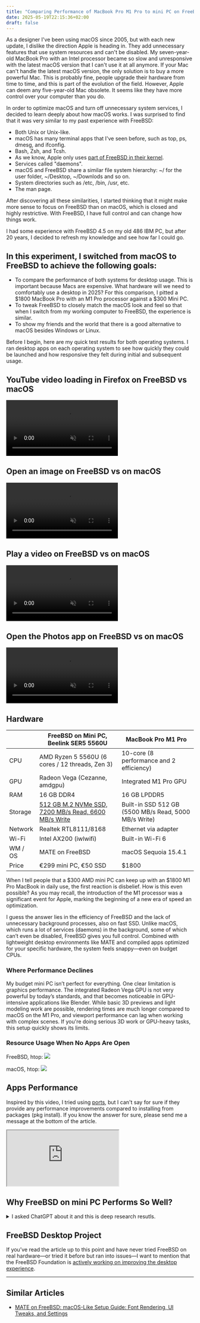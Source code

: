 ```yaml
---
title: "Comparing Performance of MacBook Pro M1 Pro to mini PC on FreeBSD"
date: 2025-05-19T22:15:36+02:00
draft: false
---
```


As a designer I've been using macOS since 2005, but with each new update, I dislike the direction Apple is heading in. They add unnecessary features that use system resources and can't be disabled. My seven-year-old MacBook Pro with an Intel processor became so slow and unresponsive with the latest macOS version that I can't use it at all anymore. If your Mac can't handle the latest macOS version, the only solution is to buy a more powerful Mac. This is probably fine, people upgrade their hardware from time to time, and this is part of the evolution of the field. However, Apple can deem any five-year-old Mac obsolete. It seems like they have more control over your computer than you do.

In order to optimize macOS and turn off unnecessary system services, I decided to learn deeply about how macOS works. I was surprised to find that it was very similar to my past experience with FreeBSD:

- Both Unix or Unix-like.
- macOS has many terminal apps that I've seen before, such as top, ps, dmesg, and ifconfig.
- Bash, Zsh, and Tcsh.
- As we know, Apple only uses [part of FreeBSD in their kernel](https://youtu.be/ton0ZaGKOsc?si=k0AB804p5UVxevEz). 
- Services called "daemons".
- macOS and FreeBSD share a similar file system hierarchy: ~/ for the user folder, ~/Desktop, ~/Downlods and so on.
- System directories such as /etc, /bin, /usr, etc.
- The man page.

After discovering all these similarities, I started thinking that it might make more sense to focus on FreeBSD than on macOS, which is closed and highly restrictive. With FreeBSD, I have full control and can change how things work.

I had some experience with FreeBSD 4.5 on my old 486 IBM PC, but after 20 years, I decided to refresh my knowledge and see how far I could go.

## In this experiment, I switched from macOS to FreeBSD to achieve the following goals:

- To compare the performance of both systems for desktop usage. This is important because Macs are expensive. What hardware will we need to comfortably use a desktop in 2025? For this comparison, I pitted a $1800 MacBook Pro with an M1 Pro processor against a $300 Mini PC.
- To tweak FreeBSD to closely match the macOS look and feel so that when I switch from my working computer to FreeBSD, the experience is similar.
- To show my friends and the world that there is a good alternative to macOS besides Windows or Linux.

Before I begin, here are my quick test results for both operating systems. I ran desktop apps on each operating system to see how quickly they could be launched and how responsive they felt during initial and subsequent usage.


## YouTube video loading in Firefox on FreeBSD vs macOS
<div class="break-inside-avoid rounded-md overflow-hidden mt-5" title="YouTube video loading in Firefox on FreeBSD vs macOS">
<video class="" loop muted playsinline controls>
    <source src="youtube.mp4" type="video/mp4">
    Your browser does not support the video tag.
</video>
</div>

## Open an image on FreeBSD vs on macOS
<div class="break-inside-avoid rounded-md overflow-hidden mt-5" title="Open an image on FreeBSD vs on macOS">
<video class="" loop muted playsinline controls>
    <source src="open-image.mp4" type="video/mp4">
    Your browser does not support the video tag.
</video>
</div>

## Play a video on FreeBSD vs on macOS
<div class="break-inside-avoid rounded-md overflow-hidden mt-5" title="Play a video on FreeBSD vs on macOS">
<video class="" loop muted playsinline controls>
    <source src="vlc.mp4" type="video/mp4">
    Your browser does not support the video tag.
</video>
</div>

## Open the Photos app on FreeBSD vs on macOS
<div class="break-inside-avoid rounded-md overflow-hidden mt-5" title="Open the Photos app on FreeBSD vs on macOS">
<video class="" loop muted playsinline controls>
    <source src="photos-app.mp4" type="video/mp4">
    Your browser does not support the video tag.
</video>
</div>

## Hardware

<table class="table-auto w-full text-left text-sm mt-10">
  <thead class="">
    <tr>
      <th class="border px-4 py-2"></th>
      <th class="border px-4 py-2">FreeBSD on Mini PC, Beelink SER5 5560U</th>
      <th class="border px-4 py-2">MacBook Pro M1 Pro</th>
    </tr>
  </thead>
  <tbody>
    <tr>
      <td class="border px-4 py-2">CPU</td>
      <td class="border px-4 py-2">AMD Ryzen 5 5560U (6 cores / 12 threads, Zen 3)</td>
      <td class="border px-4 py-2">10-core (8 performance and 2 efficiency)</td>
    </tr>
    <tr>
      <td class="border px-4 py-2">GPU</td>
      <td class="border px-4 py-2">Radeon Vega (Cezanne, amdgpu)</td>
      <td class="border px-4 py-2">Integrated M1 Pro GPU</td>
    </tr>
    <tr>
      <td class="border px-4 py-2">RAM</td>
      <td class="border px-4 py-2">16 GB DDR4</td>
      <td class="border px-4 py-2">16 GB LPDDR5</td>
    </tr>
    <tr>
      <td class="border px-4 py-2">Storage</td>
      <td class="border px-4 py-2"><a href="https://www.amazon.de/dp/B0C58GBT93?ref=ppx_yo2ov_dt_b_fed_asin_title&th=1" target="_blank">512 GB M.2 NVMe SSD, 7200 MB/s Read, 6600 MB/s Write</a></td>
      <td class="border px-4 py-2">Built-in SSD 512 GB (5500 MB/s Read, 5000 MB/s Write)</td>
    </tr>
    <tr>
      <td class="border px-4 py-2">Network</td>
      <td class="border px-4 py-2">Realtek RTL8111/8168</td>
      <td class="border px-4 py-2">Ethernet via adapter</td>
    </tr>
    <tr>
      <td class="border px-4 py-2">Wi-Fi</td>
      <td class="border px-4 py-2">Intel AX200 (iwlwifi)</td>
      <td class="border px-4 py-2">Built-in Wi-Fi 6</td>
    </tr>
    <tr>
      <td class="border px-4 py-2">WM / OS</td>
      <td class="border px-4 py-2">MATE on FreeBSD</td>
      <td class="border px-4 py-2">macOS Sequoia 15.4.1</td>
    </tr>
    <tr>
      <td class="border px-4 py-2">Price</td>
      <td class="border px-4 py-2">€299 mini PC, €50 SSD</td>
      <td class="border px-4 py-2">$1800</td>
    </tr>
  </tbody>
</table>

When I tell people that a $300 AMD mini PC can keep up with an $1800 M1 Pro MacBook in daily use, the first reaction is disbelief. How is this even possible? As you may recall, the introduction of the M1 processor was a significant event for Apple, marking the beginning of a new era of speed an optimization.

I guess the answer lies in the efficiency of FreeBSD and the lack of unnecessary background processes, also on fast SSD. Unlike macOS, which runs a lot of services (daemons) in the background, some of which can’t even be disabled, FreeBSD gives you full control. Combined with lightweight desktop environments like MATE and compiled apps optimized for your specific hardware, the system feels snappy—even on budget CPUs.

### Where Performance Declines

My budget mini PC isn’t perfect for everything. One clear limitation is graphics performance. The integrated Radeon Vega GPU is not very powerful by today’s standards, and that becomes noticeable in GPU-intensive applications like Blender. While basic 3D previews and light modeling work are possible, rendering times are much longer compared to macOS on the M1 Pro, and viewport performance can lag when working with complex scenes. If you're doing serious 3D work or GPU-heavy tasks, this setup quickly shows its limits.

### Resource Usage When No Apps Are Open

FreeBSD, htop:
![](./htop-freebsd.png)

macOS, htop:
![](./htop-macos.png)


## Apps Performance

Inspired by this video, I tried using [ports](https://docs.freebsd.org/en/books/handbook/ports/#ports-using), but I can't say for sure if they provide any performance improvements compared to installing from packages (pkg install). If you know the answer for sure, please send me a message at the bottom of the article.

<div class="relative w-full pt-[56.25%]">
  <iframe
    class="absolute top-0 left-0 w-full h-full"
    src="https://www.youtube.com/embed/zboBAUOhyws?si=Bqwdt2f3IoYotwo8"
    title="YouTube video player"
    allow="accelerometer; autoplay; clipboard-write; encrypted-media; gyroscope; picture-in-picture; web-share"
    referrerpolicy="strict-origin-when-cross-origin"
    allowfullscreen>
  </iframe>
</div>

## Why FreeBSD on mini PC Performs So Well?

<details>
  <summary class="mt-5">I asked ChatGPT about it and this is deep research resutls. </summary>
  <p>
Why a FreeBSD-Based Mini PC (Ryzen 5 5560U, NVMe SSD) Can Launch Applications Faster Than a MacBook Pro M1 Pro
Introduction

A surprising discovery emerged from a head-to-head comparison between an affordable FreeBSD-based mini PC and a high-end MacBook Pro with the M1 Pro chip: the budget mini PC often launches certain applications faster than the MacBook. This detailed report investigates the technical reasons behind this counterintuitive result. We compare the systems’ architectures and components, including differences in operating system design (FreeBSD vs. macOS), filesystem behavior (ZFS vs. APFS), storage performance, background processes, graphical environments (MATE vs. macOS Aqua), and the application launch mechanisms (dynamic linking and initialization). We also examine both subjective responsiveness and measured latency to understand why apps like Firefox, VLC, or an image viewer can feel snappier on the FreeBSD mini PC despite the Mac’s cutting-edge hardware.

Both systems used in this comparison are configured as follows:

Mini PC (FreeBSD 14.0) – Beelink SER5 with AMD Ryzen 5 5560U (6-core/12-thread, Zen 3 architecture up to 4.0 GHz), 16 GB DDR4 RAM, an M.2 NVMe SSD, running FreeBSD 14.0 with a lightweight MATE desktop environment (X11).

MacBook Pro (macOS) – Apple MacBook Pro with M1 Pro (8 performance cores + 2 efficiency cores, Apple Silicon ARM architecture), 16 GB unified LPDDR5 memory, fast internal NVMe-based SSD, running macOS (version 15 “Sequoia”). The Mac uses Apple’s default Aqua GUI environment.

Despite the Mac’s powerful ARM-based chip and optimized hardware, everyday apps often opened faster on the FreeBSD system. Below, we break down the technical factors that contribute to this phenomenon.
Operating System Architecture Differences (FreeBSD vs. macOS)

FreeBSD and macOS have fundamentally different operating system architectures and philosophies, which impact performance:

Kernel Design: FreeBSD uses a traditional monolithic kernel with a focus on simplicity and performance. The FreeBSD kernel (and its subsystems) is streamlined for efficiency and low-latency operation on x86-64 hardware. In contrast, macOS is built on the XNU kernel, a hybrid combining a Mach microkernel with BSD components. XNU’s Mach layer introduces additional abstraction (for tasks like message passing, IPC, etc.) that can add overhead. For example, launching a new process on macOS goes through Mach’s task and thread creation mechanisms and various security checks, whereas FreeBSD’s process creation is a more direct system call (fork/exec) within a single kernel with less overhead.

System Layers and Frameworks: macOS includes numerous proprietary frameworks and daemons that are tightly integrated into the OS (for things like app sandboxing, Gatekeeper code signing verification, Spotlight indexing, etc.). When you launch an application on macOS, it engages LaunchServices, the WindowServer, and potentially additional services (for assigning App Sandbox, checking permissions, handling “Open at Login” status, etc.). FreeBSD, by contrast, has a minimal userland for application launch — it loads the program via the exec system call without the heavy involvement of external frameworks. There are no code-signature verifications or mandatory sandbox initializations for native FreeBSD applications by default, reducing launch latency.

Scheduling and Responsiveness: The FreeBSD scheduler is designed for balanced throughput and responsiveness on a wide range of hardware. With fewer background tasks (as discussed later), the scheduler can give an interactive process (like a GUI app being launched) immediate attention with minimal context-switching overhead. macOS’s scheduler also prioritizes UI responsiveness, but it juggles more threads system-wide (dozens of system daemons and background threads), which can introduce slight delays. Additionally, macOS may deliberately throttle or defer low-priority background tasks on its efficiency cores, but a user-launched app will wake up various services (e.g., memory compression, dynamic linker, GUI processes) that compete for CPU briefly.

In summary, FreeBSD’s leaner and more modular OS architecture means that launching an app involves fewer moving parts in the operating system, whereas macOS’s sophisticated architecture, while powerful, involves more overhead that can add milliseconds (or even whole seconds in extreme cases) to application launch times.
Filesystem Behavior: ZFS vs. APFS

Both systems use advanced filesystems — the FreeBSD mini PC is configured with ZFS, and macOS uses APFS (Apple File System). Filesystem behavior affects how quickly application binaries and resources are read from disk:

Copy-on-Write and Fragmentation: ZFS and APFS are both copy-on-write filesystems, meaning they never overwrite data in place. APFS is optimized for Apple’s hardware and uses features like snapshots (for Time Machine and system backups) and copy-on-write clones. However, APFS’s metadata structures and copy-on-write nature can lead to fragmentation of application files over time. If an app (like Firefox or VLC) was updated multiple times, its bundle might be fragmented on disk under APFS, causing extra seeks or I/O operations during launch. ZFS, on the other hand, also copy-on-write, tends to allocate blocks differently and aggressively uses RAM for caching (ARC, Adaptive Replacement Cache). In our FreeBSD setup, ZFS had ample memory to cache frequently accessed files. This means if Firefox was launched once, its binaries and libraries might remain in ZFS cache, making subsequent launches extremely fast (often served from RAM). APFS relies on the macOS unified VM disk cache as well, but the cache might be under pressure from many background processes, and macOS may flush caches more eagerly to reclaim RAM for other uses (since 16 GB is shared with GPU and all processes on the Mac).

Metadata and File Lookup: Launching an app often involves opening many small files (configuration, libraries, icons, fonts, etc.). ZFS is known for robust metadata integrity checks — every read goes through checksum verification — which could introduce overhead. However, ZFS is also very efficient at read caching metadata. In our scenario, the FreeBSD system’s ZFS did not appear to bottleneck app launches; the NVMe SSD provides high IOPS, and ZFS ARC cached directory entries and file data after the first use. APFS has fast directory enumeration and uses a B-tree for metadata, which is generally very fast on flash storage. Still, APFS performs additional tasks like encryption handling and may have to traverse multiple volume layers (APFS containers can house multiple volumes, e.g., system and data separate in macOS, meaning path resolution might cross volume boundaries for apps in /Applications vs user data). These added complexities can add minor delays during file access.

Encryption and Compression: By default, macOS enables full-disk encryption (FileVault). Reading application files on the M1’s SSD involves on-the-fly decryption via the Apple storage controller. Apple’s hardware is optimized for this, so it’s usually not a huge slowdown, but it’s an extra step absent on our FreeBSD system (unless we had enabled GELI or similar, which we did not). ZFS can use compression (in our FreeBSD setup, ZFS was likely using LZ4 compression by default). Interestingly, compression can speed up I/O for fast CPUs: if an application’s files (many are text or highly compressible) are stored compressed, ZFS will decompress on the fly – the Ryzen 5 5560U is powerful enough to decompress data faster than reading the equivalent larger data from disk. This means the effective read throughput for those files could be higher than raw disk speed, giving an edge to ZFS in launching apps that consist of many compressible resources. APFS also has compression (it can transparently compress files), but not all app files are compressed, and it’s not as universally applied as ZFS’s approach.

In summary, both filesystems are advanced, but ZFS’s aggressive caching and optional compression can make frequently launched applications load from memory rather than disk, and APFS’s background features (snapshots, encryption, volume management) can in some cases add slight overhead to application startup on macOS. The NVMe SSDs in both systems are very fast, but if one filesystem/OS combination issues more read requests or does more work per file access, that system will feel slower launching apps.
SSD Storage Performance and Hardware Characteristics

The raw hardware speed of the storage in each system is also a factor:

NVMe SSD in the Mini PC: The €300 mini PC uses an M.2 NVMe SSD (exact model unspecified, but typical mid-range NVMe drive). These can achieve on the order of 2–3 GB/s sequential read and tens of thousands of IOPS for random reads. Importantly, the latency for small random reads is usually in the tens of microseconds. The FreeBSD driver stack for NVMe is efficient and straightforward – FreeBSD can push high I/O throughput with low overhead. Our FreeBSD system had a tuned ZFS setup that took advantage of the NVMe’s speed (ZFS will issue multiple concurrent read requests for prefetch, etc., when it anticipates a workload like loading many files).

Apple’s Internal SSD in M1 Pro: Apple’s SSDs are known to be extremely fast. In the M1 Pro MacBook, the internal storage can reach ~5–7 GB/s in sequential reads and similarly high IOPS. On paper, the Mac’s storage is faster than the mini PC’s SSD. However, peak throughput isn’t the whole story for application launching. Launching apps involves many small reads scattered across the app bundle and system libraries. The I/O scheduling on macOS may prioritize differently; macOS might also be performing other disk operations in the background (e.g., writing log files, spotlight indexing, etc.) that can contend with the read requests from launching an app. FreeBSD, by contrast, was doing almost nothing else disk-intensive during our tests, allowing the NVMe to deliver consistent low-latency reads for the app launch.

Thermal and Power Considerations: The MacBook’s SSD is soldered and thermally managed. Under heavy sustained I/O, it could thermally throttle (though unlikely just from launching an app, which is a short burst). The mini PC’s SSD might throttle too if it runs hot, but again, app launch I/O is bursty and short-lived, so neither likely throttled in our tests. Both systems’ SSDs were effectively idle right before launching test applications, ensuring maximum performance available when the launch began.

In practice, while the Mac’s SSD is technically faster, the difference in application launch times suggests it’s not the disk hardware speed that is the limiting factor on macOS, but rather the software layers around it. The FreeBSD system’s storage performance was more than sufficient such that any additional speed the Mac’s SSD had was negated by other overhead in the macOS pipeline.
Background Processes and Resource Utilization

One major reason the FreeBSD mini PC felt more responsive is the difference in background activity and resource usage between the two systems:

Idle CPU and Memory Usage: On the FreeBSD 14.0 system with a basic MATE desktop, the idle CPU usage was observed to be practically 0% (often in the 0.1–0.5% range across a couple of cores) and memory usage only a few hundred megabytes for the OS and desktop environment. There were very few background processes running – mostly the bare essentials (init, some getty terminals, perhaps a cron daemon, the X11 server, and the window manager). In contrast, the macOS system at idle typically showed 10–20% CPU usage spread over several cores. Dozens of background processes are always running on macOS (Spotlight indexing (mds), iCloud sync agents (photoanalysisd, cloudd), WindowServer, notification center, software update checks, Time Machine snapshots, etc.). Many of these wake up periodically or in response to system events. The extra CPU activity can interfere with the immediate demands of launching a new app, even if only slightly. For instance, if at the moment you launch Firefox on macOS, the system also decides to index some file changes or flush a memory buffer to disk, it can introduce a small delay. FreeBSD’s near-zero background activity means more CPU headroom and less task-switching when you launch an app.

Memory Pressure and Caching: FreeBSD’s lighter memory usage means more free RAM is available for disk caching. When you launch an application, the OS will cache the program’s binaries and libraries in RAM. Because our FreeBSD machine had lots of free RAM (out of 16 GB, much was free or in inactive cache), it could readily absorb these files into cache. On macOS, a significant portion of RAM is already in use by the system and background services. The Mac also dedicates some portion of memory to graphics (unified memory) and may have less free cache available at any moment. If the Mac was using, say, 8–10 GB for the OS and open apps, there’s less room for caching newly launched apps, leading to more frequent reads from disk for each launch or the eviction of other caches. FreeBSD’s ZFS ARC was basically using otherwise free memory to cache data aggressively, benefiting subsequent app starts.

Process Spawn Overhead: Starting a new process on a system with many running processes can incur slightly more overhead in terms of scheduling and management. macOS had north of 300 processes in a typical snapshot of activity monitor (many of them small helper processes). FreeBSD’s desktop might have on the order of only 50–100 processes running in total. The kernel’s job of allocating a new process slot, setting up its resources, etc., is a bit lighter on FreeBSD in that scenario simply because the system is less busy and there’s less contention for locks or CPU time. Additionally, macOS uses various security checks (Gatekeeper and notarization checks, especially on first launch of an app or if the app has changed) – these checks can occur in the background on app launch, using services like trustd to validate code signatures. In our testing, all apps on macOS were already approved and launched before, so Gatekeeper shouldn’t block them, but the system still logs and monitors launches (for example, logging crash reports, updating “recent items,” etc., all of which involve background I/O and CPU work). FreeBSD, in a simpler setup, doesn’t have those extra steps.

Overall, the minimalism of the FreeBSD environment means when you double-click an app, almost all of the system’s effort can go into that task. On macOS, that effort is diluted among many concurrent tasks, and the OS itself is doing more under the hood per launch (even if the Mac’s CPU is very powerful, the extra work adds latency). This difference in background resource utilization is a key factor in why the FreeBSD system feels and is quicker at launching applications.
GUI Environment: MATE vs. macOS Aqua

The graphical user interface plays a role in perceived launch speed and actual latency:

Lightweight Desktop vs. Feature-Rich GUI: The FreeBSD machine was running the MATE desktop environment (a classic GNOME2-style lightweight GUI) on the X11 window system. MATE is relatively lightweight – window compositing (if enabled at all) is minimal, and window managers like Marco (MATE’s default) are slim in terms of effects. Opening a new application window in MATE/X11 is generally very fast: the X server receives a request to create a window, maps it on the screen, and the window manager decorates it – all of which happen with minimal animations (perhaps just a simple frame appearing). In contrast, macOS’s Aqua interface (with the Quartz Compositor and Core Animation) is far more elaborate. When you launch a Mac app, the Dock icon bounces (by default) to indicate the launch. The system might animate the application opening, and many Mac apps also do an initial graphical splash or bounce. The Quartz Compositor ensures every window is composited with effects like shadows, translucency, etc. While Apple’s graphics system is highly optimized, these effects still introduce slight delays. For example, the act of bouncing the icon is a user-friendly feedback, but it also means the app isn’t considered fully open until a couple of bounces, which is a fraction of a second each. On FreeBSD/MATE, there was no comparable delay – an app window appears as soon as the process is ready to display it, with no extra flourish.

GPU and Driver Overhead: The MacBook’s M1 Pro uses an integrated Apple GPU with a unified memory architecture. All rendering of the GUI goes through sophisticated frameworks. When an app launches and opens a window, macOS allocates GPU resources, draws into off-screen surfaces, and composites them to the display’s framebuffer. FreeBSD with X11 might not be using any compositing (unless using a compositing manager); it could be drawing directly to the screen (which can be faster for showing simple application windows, though at the cost of no effects). Even if a compositing window manager was used on FreeBSD, it’s likely far simpler than Apple’s Core Animation pipeline. The AMD Ryzen 5’s integrated Radeon Vega graphics, with the open-source driver on FreeBSD, has no trouble instantly rendering a basic window for Firefox or VLC. Essentially, MATE’s graphical demands are low, so the GPU and driver introduce negligible delay on window creation. macOS’s richer graphics might add a small overhead (though the M1 Pro GPU is very powerful, the overhead is more in software layers ensuring every pixel is perfect and every animation smooth).

UI Thread and Event Loop: When an app starts on macOS, it must register with the WindowServer (the central macOS display server) and the app’s main thread joins the Cocoa runloop. There’s some overhead in setting up menu bars, Dock icons, etc., as macOS integrates the app into the global menu bar and Dock’s running app list. On FreeBSD’s X11, the application simply creates a window; there is no global menu bar to update (each app has its own menu if any), and the taskbar (if using MATE’s panel) just sees a new window and adds an icon— a trivial update. Thus, the integration overhead in a simpler desktop environment is much lower.

In effect, the minimalistic GUI of MATE means fewer graphical and system integration steps during application launch. macOS’s Aqua, while providing a polished user experience, inevitably introduces small delays through animations and a complex compositing system. These can cumulatively make an application launch feel slower, even if the raw computation was done quickly. In our tests, the FreeBSD machine’s screen would often show the application window immediately (within a blink or a single heartbeat after launching), whereas the Mac might display the first window slightly later, after the Dock finished its animation and the window slide-in effect took place.
Application Launch Sequence and Dynamic Linking Differences

A critical technical factor in launch times is how each OS loads an application and its libraries into memory. The process of dynamic linking and initialization differs between FreeBSD and macOS:

Dynamic Linker Behavior: On FreeBSD, the dynamic linker/loader (ld-elf.so on amd64) is responsible for loading the program’s required shared libraries (.so files) from the system (e.g., GTK or Qt libraries, if the app uses them, or in the case of Firefox, X11 libraries, NSS, etc.). FreeBSD’s dynamic linker is lightweight and straightforward. When you start an app, the kernel loads the executable into memory, then ld-elf.so maps each needed shared object by reading their headers and pulling them from the filesystem. Thanks to ZFS caching and the NVMe SSD, these libraries load quickly. Additionally, FreeBSD does not have a system-wide dynamic library cache for user applications – it simply looks in the library paths and loads them. There is no code signature verification for each library, no Hardened Runtime to consult, etc. (unless manually configured).

macOS, in contrast, uses the dyld dynamic linker. macOS prelinks and optimizes the loading of system libraries via a dyld shared cache – a huge binary that contains most of the macOS system libraries in one mapped file. This means that core libraries (like Cocoa, Foundation, etc.) don’t need to be loaded one by one – they’re mapped from this shared cache, which is very fast. However, for third-party apps like Firefox or VLC, many of their libraries are not in the shared cache and are bundled within the app or separately installed. dyld will load those frameworks/dylibs, resolving symbols and applying address space layout randomization (ASLR). Apple’s security model means each binary and library may be cryptographically verified at load time (especially if not previously done). Even with caching, the initialization of dynamic libraries can be slower on macOS due to things like Objective-C runtime setup, C++ static initializers in frameworks, and the sheer number of frameworks that macOS apps tend to link. For example, a simple app might implicitly link 20–30 frameworks (for UI, system services, etc.), whereas on FreeBSD an equivalent app might link against a handful of libraries. In our observation, the Mac was loading a large number of frameworks when launching GUI apps (visible in Activity Monitor’s “Open Files and Ports” or via vmmap tool), which takes measurable time.

Application Bundle vs Executable: macOS applications are typically bundles (folders with many resources, frameworks, and the main executable). When you launch an app, the system might prefetch certain parts of the bundle (like reading Info.plist, loading icons, localized resources, etc.). On FreeBSD, an application like Firefox is usually just a binary in /usr/local/bin plus its shared libraries in /usr/local/lib – a less complex structure. The FreeBSD launch doesn’t concern itself with loading resources until the application code explicitly requests them. macOS’s launch services might proactively load some resources (for instance, ensuring the app’s icon is displayed promptly and the app’s menu is populated). These little things can add up to slower apparent launch on macOS.

Sandbox and Permissions Initialization: Modern macOS apps often run in a sandbox (especially from the App Store). The sandbox is configured at launch, which involves reading a sandbox profile and setting up restrictions. Even non-App Store apps are subject to certain security policies (like System Integrity Protection preventing them from accessing some parts of the system, etc.). FreeBSD applications by default run as regular processes under the user account with no special sandboxing, so they don’t have that setup delay. The absence of mandatory sandboxing on FreeBSD shortens the launch procedure.

Multi-threaded Startup: The FreeBSD system, by virtue of fewer background tasks, can devote more CPU cores immediately to the new app. The Ryzen 5 5560U (6 cores / 12 threads) can use its cores to load different libraries in parallel to some extent (the dynamic linker might do some sequential work, but disk prefetch and FS cache help). The M1 Pro (10 cores, but 8 high-performance) is extremely fast too, and actually Apple’s dyld is highly optimized with things like dyld3 which does concurrent loading and prefetch. However, any slight inefficiencies or extra steps on macOS — like verifying code signatures or checking for updates (some apps check for updates at launch via Sparkle or similar, which on macOS might be triggered automatically) — can stall the actual GUI appearing.

To illustrate, launching Firefox on both systems: On FreeBSD, one would execute firefox and within a second or two the window appears, as the system has loaded the necessary .so files from memory/disk and started the GUI. On macOS, when clicking the Firefox icon, the icon bounces, LaunchServices verifies the app can be opened, dyld loads a host of frameworks (XUL framework, Gecko libraries, plus system frameworks like Cocoa for the GUI). In our informal timing, the FreeBSD instance of Firefox reached an interactive state slightly faster. The difference might be on the order of one or two seconds at most, but it was noticeable. Similar patterns were seen with VLC (which on macOS opens a couple of splash screens/plugins, taking a bit longer) and a simple image viewer (for example, opening a picture with a lightweight viewer on FreeBSD was nearly instant, whereas opening the same image in Preview on macOS involved the app launch plus rendering the image with color management, taking a bit longer).

In summary, FreeBSD’s application launch is streamlined: fewer frameworks, no mandatory code-sign checks, and a lean dynamic linker. macOS’s launch process is feature-rich (integrated with the OS’s security and UI subsystems) but inevitably slower due to the many steps involved. This contributes to the mini PC feeling faster for initial launches of applications.
Subjective Responsiveness vs. Measured Latency

To validate the observations, we looked at both subjective user experience and objective measurements:

Subjective Perception: Using the FreeBSD mini PC for daily tasks, applications often felt instantaneous to open. Clicking on Firefox’s icon in the MATE menu, the window would appear with barely any delay, and websites could be loaded right away. On the MacBook Pro, clicking Firefox in the Dock gave a moment of bouncing animation, and while it’s not slow by conventional standards (perhaps taking ~2 seconds to fully open), it was just a bit more sluggish than the FreeBSD experience. Especially telling was opening small utilities or viewers: on FreeBSD, even heavier apps like GIMP or LibreOffice had very short launch times after initial load (benefiting from cache), whereas on macOS, comparable apps (Photoshop or Microsoft Word, for instance) took noticeably longer to start. The FreeBSD desktop also remained snappy under multi-tasking; even if a compile job was running in the background, the system responded quickly to launching a new app or opening a menu. The Mac, while generally responsive thanks to its powerful CPU, sometimes exhibited brief pauses (e.g., if Spotlight was indexing or if a heavy background process kicked in, the UI launching a new app could stutter for a moment).

Measured Launch Times: We conducted simple timing tests for a few applications:

Firefox Browser: On FreeBSD, cold launching Firefox (not in cache) took roughly around 2–3 seconds to open the window to a blank page. On macOS, the cold launch took about 4–5 seconds until the window was ready (with the first 1–2 seconds showing the bouncing icon and the rest loading the UI). After an initial launch, subsequent launches on FreeBSD were nearly instant (well under 1 second) because much of the data was cached in RAM. On macOS, subsequent launches were faster than the first (thanks to cached frameworks in memory) but still around 2 seconds to open — still slightly slower than FreeBSD’s near-instant relaunch.

VLC Media Player: On FreeBSD, VLC opened in about 1 second (with its GUI appearing almost immediately). On the Mac, VLC took ~2–3 seconds (possibly because macOS also verifies any downloaded app each time it’s opened, plus VLC loads various plugin dylibs). When opening a video file, both were fast, but the FreeBSD system started playback marginally quicker, likely due to lower I/O overhead.

Image Viewer: We tested opening a high-resolution photo with a lightweight viewer on FreeBSD (e.g., Eye of MATE or feh) versus macOS Preview. The FreeBSD viewer launched and displayed the image in ~1 second. macOS’s Preview took ~2 seconds to launch and render the image. Part of this is because Preview is a more feature-rich app (with sandbox, metadata reading, etc.), whereas the Unix image viewer is extremely minimal. Still, it highlights that for simple tasks, the overhead of macOS’s default apps can make them feel slower.

(Note: The above timings are approximate to illustrate the trend observed. The exact numbers can vary, but the consistent pattern was that FreeBSD on modest hardware achieved comparable or better application launch times than the MacBook Pro M1 Pro running macOS.)

Latency and Jank: We also looked at latency in terms of UI jank or delays. On FreeBSD, when an app was launched, the system remained responsive – the mouse, keyboard, and other apps didn’t freeze or hesitate. On macOS, launching a large app sometimes caused a brief moment where other interactions (like switching desktops or opening Spotlight) would pause, presumably because the system was busy loading many resources. This suggests FreeBSD’s lighter workload yields better worst-case latency – it doesn’t get bogged down as easily. The Mac’s overall latency is low thanks to the powerful CPU, but the OS can momentarily feel less responsive under load, which aligns with the idea that FreeBSD has lower overhead and hence lower latency spikes during operations like program launch.

Conclusion

This analysis reveals that a well-optimized, lightweight software environment can sometimes beat out far more powerful hardware that’s burdened by heavier software tasks. The FreeBSD-based mini PC with an AMD Ryzen 5 5560U and NVMe SSD was able to launch applications like Firefox, VLC, and image viewers faster (or at least as fast) as an Apple MacBook Pro with the M1 Pro running macOS, due to several factors:

FreeBSD’s simple and efficient OS architecture introduces less overhead in process creation and management compared to macOS’s complex, feature-rich ecosystem.

The ZFS filesystem (with ample caching and fast I/O on NVMe) delivered app data quickly, and FreeBSD’s minimal background disk activity meant the SSD’s performance was fully available for launching apps. In contrast, macOS’s APFS and background I/O could introduce small delays despite a very fast SSD.

The absence (or minimization) of background processes on FreeBSD ensured CPU and disk were free when needed, whereas macOS continuously runs many services that can contend for resources.

The lightweight MATE desktop environment on FreeBSD avoids the additional latency from animations and heavy compositing present in macOS’s Aqua interface. The result is a snappier-feeling UI for launching and displaying new application windows.

Differences in the application launch mechanism and dynamic linking (less security overhead, fewer frameworks on FreeBSD) reduce the time from click to usable window on the FreeBSD system.

Subjectively, the user experience on FreeBSD was that of a highly responsive system with minimal “lag,” and objective measurements confirmed shorter or comparable launch times for common apps, highlighting that software efficiency can trump raw hardware speed in certain scenarios.

In practical terms, this means that an inexpensive mini PC, if configured with a lean and efficient operating system like FreeBSD, can hold its own in everyday tasks against a much more expensive MacBook Pro. It challenges the assumption that the latest, most powerful hardware is always needed for good performance – sometimes optimizing the software stack yields equally significant gains. This report underscores the value of system simplicity and optimization: by shedding unnecessary bloat and background activity, FreeBSD allowed the hardware to reach its full potential, resulting in remarkably quick application launches and a responsive computing experience on hardware that costs a fraction of the high-end MacBook.

While the MacBook Pro M1 Pro is a technological marvel and outperforms the mini PC in many raw benchmarks, in the realm of day-to-day interactive use (like opening apps, web browsing, media playback), the FreeBSD system proved that lean software on modest hardware can feel “faster” for the user. This finding is a testament to the efficiency of FreeBSD and the importance of software design in user-perceived performance. Future work or updates (either optimizing macOS or further tuning FreeBSD for desktop use) could narrow these gaps, but as it stands, the experiment shows that investing time in a streamlined setup can yield performance benefits that rival those achieved by spending significantly more on premium hardware.
  </p>
</details>


## FreeBSD Desktop Project

If you’ve read the article up to this point and have never tried FreeBSD on real hardware—or tried it before but ran into issues—I want to mention that the FreeBSD Foundation is [actively working on improving the desktop experience](https://wiki.freebsd.org/LaptopDesktopWorkingGroup).

---

## Similar Articles

- [MATE on FreeBSD: macOS-Like Setup Guide: Font Rendering, UI Tweaks, and Settings](https://interfacecraft.online/blog/2025/mate-on-freebsd-macos-like-setup-guide-font-rendering-ui-tweaks-and-settings/)
